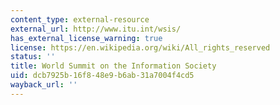 ```yaml
---
content_type: external-resource
external_url: http://www.itu.int/wsis/
has_external_license_warning: true
license: https://en.wikipedia.org/wiki/All_rights_reserved
status: ''
title: World Summit on the Information Society
uid: dcb7925b-16f8-48e9-b6ab-31a7004f4cd5
wayback_url: ''
---
```

